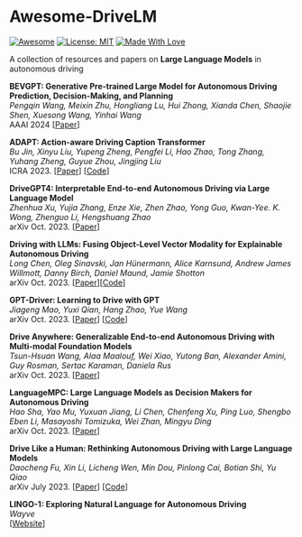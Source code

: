 # Awesome-DriveLM

[![Awesome](https://cdn.rawgit.com/sindresorhus/awesome/d7305f38d29fed78fa85652e3a63e154dd8e8829/media/badge.svg)](https://github.com/rese1f/Awesome-DriveLM) 
[![License: MIT](https://img.shields.io/badge/License-MIT-green.svg)](https://opensource.org/licenses/MIT)
[![Made With Love](https://img.shields.io/badge/Made%20With-Love-red.svg)](https://github.com/chetanraj/awesome-github-badges)

A collection of resources and papers on **Large Language Models** in autonomous driving

**BEVGPT: Generative Pre-trained Large Model for Autonomous Driving Prediction, Decision-Making, and Planning** \
*Pengqin Wang, Meixin Zhu, Hongliang Lu, Hui Zhong, Xianda Chen, Shaojie Shen, Xuesong Wang, Yinhai Wang*  \
AAAI 2024 [[Paper](https://arxiv.org/abs/2310.10357)]

**ADAPT: Action-aware Driving Caption Transformer** \
*Bu Jin, Xinyu Liu, Yupeng Zheng, Pengfei Li, Hao Zhao, Tong Zhang, Yuhang Zheng, Guyue Zhou, Jingjing Liu* \
ICRA 2023. [[Paper](https://arxiv.org/abs/2302.00673)] [[Code](https://github.com/jxbbb/ADAPT)]

**DriveGPT4: Interpretable End-to-end Autonomous Driving via Large Language Model** \
*Zhenhua Xu, Yujia Zhang, Enze Xie, Zhen Zhao, Yong Guo, Kwan-Yee. K. Wong, Zhenguo Li, Hengshuang Zhao* \
arXiv Oct. 2023. [[Paper](https://arxiv.org/abs/2310.01412)]

**Driving with LLMs: Fusing Object-Level Vector Modality for Explainable Autonomous Driving** \
*Long Chen, Oleg Sinavski, Jan Hünermann, Alice Karnsund, Andrew James Willmott, Danny Birch, Daniel Maund, Jamie Shotton* \
arXiv Oct. 2023. [[Paper](https://arxiv.org/abs/2310.01957)][[Code](https://github.com/wayveai/Driving-with-LLMs)]

**GPT-Driver: Learning to Drive with GPT** \
*Jiageng Mao, Yuxi Qian, Hang Zhao, Yue Wang* \
arXiv Oct. 2023. [[Paper](https://arxiv.org/abs/2310.01415)] [[Code](https://github.com/PointsCoder/GPT-Driver)]

**Drive Anywhere: Generalizable End-to-end Autonomous Driving with Multi-modal Foundation Models** \
*Tsun-Hsuan Wang, Alaa Maalouf, Wei Xiao, Yutong Ban, Alexander Amini, Guy Rosman, Sertac Karaman, Daniela Rus* \
arXiv Oct. 2023. [[Paper](https://arxiv.org/abs/2310.17642)]

**LanguageMPC: Large Language Models as Decision Makers for Autonomous Driving** \
*Hao Sha, Yao Mu, Yuxuan Jiang, Li Chen, Chenfeng Xu, Ping Luo, Shengbo Eben Li, Masayoshi Tomizuka, Wei Zhan, Mingyu Ding* \
arXiv Oct. 2023. [[Paper](https://arxiv.org/abs/2310.03026)]

**Drive Like a Human: Rethinking Autonomous Driving with Large Language Models** \
*Daocheng Fu, Xin Li, Licheng Wen, Min Dou, Pinlong Cai, Botian Shi, Yu Qiao* \
arXiv July 2023. [[Paper](https://arxiv.org/abs/2307.07162)] [[Code](https://github.com/PJLab-ADG/DriveLikeAHuman)]

**LINGO-1: Exploring Natural Language for Autonomous Driving** \
*Wayve* \
[[Website](https://wayve.ai/thinking/lingo-natural-language-autonomous-driving/)]
